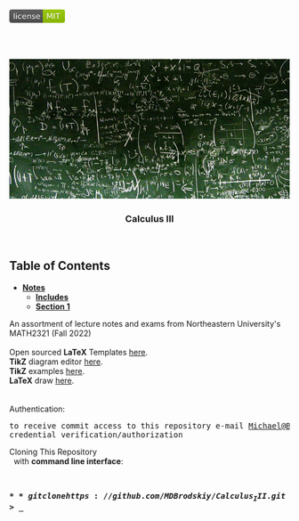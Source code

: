 <!-- PROJECT LOGO -->
<br />
<p align="left">
  <a href="https://github.com/MDBrodskiy/Calculus_III/tree/master/LICENSE">
    <img src="images/LicenseImage.svg" alt="license" width="100" height="24"></a>
</p>
<br/>
<br/>

<!-- BACKGROUND & TITLE -->
<p align="center">
  <a href="https://github.com/MDBrodskiy/Calculus_III">
    <img src="images/background.png" alt="background">
  </a>
  <h3 align="center">Calculus III</h3>
<br />
</p>

<!-- TABLE OF CONTENTS -->
## Table of Contents

* [**Notes**](https://github.com/MDBrodskiy/Calculus_III/tree/master/Notes)
  * [**Includes**](https://github.com/MDBrodskiy/Calculus_III/tree/master/Notes/Includes.tex)
  * [**Section 1**](https://github.com/MDBrodskiy/Calculus_III/tree/master/Notes/Section1.pdf)
<!--
  * [**Chapter 1**](#Notes/Chapter\ 1)
* [**Exams**](#Exams)
* [**Projects**](#Projects)
-->


An assortment of lecture notes and exams from Northeastern University's MATH2321 (Fall 2022)
<br/> <br/> 
Open sourced **LaTeX** Templates [here](https://www.latextemplates.com/).
<br/>
**TikZ** diagram editor [here](https://www.mathcha.io/editor).
<br/>
**TikZ** examples [here](https://www.texample.net/tikz/example).
<br/>
**LaTeX** draw [here](https://www.latexdraw.com/).
<br/> <br/> <br/>
Authentication:   
    <pre>to receive commit access to this repository e-mail Michael@Brodskiy.com for credential verification/authorization</pre>

Cloning This Repository
</br>&nbsp;&nbsp;with **command line interface**:
    <pre>    
    **$** git clone https://github.com/MDBrodskiy/Calculus_III.git    
    **$** **>**  **_**
    </pre>
